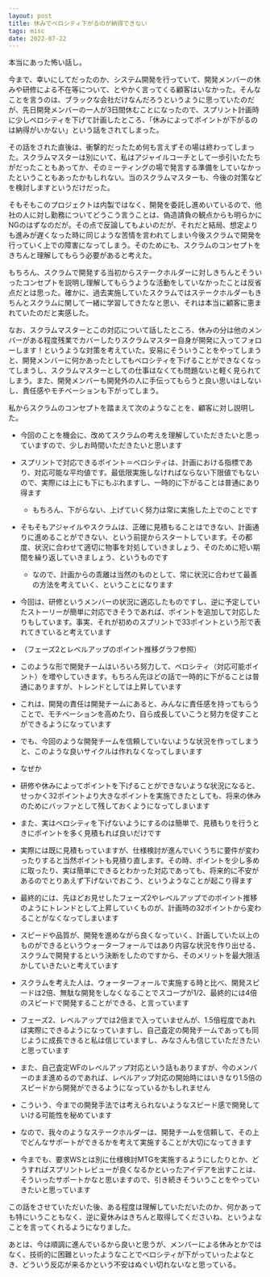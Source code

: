 ```yaml
---
layout: post
title: 休みでベロシティ下がるのが納得できない
tags: misc
date: 2022-07-22
---
```

本当にあった怖い話し。

今まで、幸いにしてだったのか、システム開発を行っていて、開発メンバーの休みや研修による不在等について、とやかく言ってくる顧客はいなかった。そんなことを言うのは、ブラックな会社だけなんだろうというように思っていたのだが、先日開発メンバーの一人が3日間休むことになったので、スプリント計画時に少しベロシティを下げて計画したところ、「休みによってポイントが下がるのは納得がいかない」という話をされてしまった。

その話をされた直後は、衝撃的だったため何も言えずその場は終わってしまった。スクラムマスターは別にいて、私はアジャイルコーチとして一歩引いたたちがだったこともあってか、そのミーティングの場で発言する準備をしていなかったということもあったかもしれない。当のスクラムマスターも、今後の対策などを検討しますというだけだった。

そもそもこのプロジェクトは内製ではなく、開発を委託し進めいているので、他社の人に対し勤務についてどうこう言うことは、偽造請負の観点からも明らかにNGのはずなのだが。その点で反論してもよいのだが、それだと結局、想定よりも進みが遅くなった時に同じような苦情を言われてしまい今後スクラムで開発を行っていく上での障害になってしまう。そのためにも、スクラムのコンセプトをきちんと理解してもらう必要があると考えた。

もちろん、スクラムで開発する当初からステークホルダーに対しきちんとそういったコンセプトを説明し理解してもらうような活動をしていなかったことは反省点だとは思った。確かに、過去実施していたスクラムではステークホルダーもきちんとスクラムに関して一緒に学習してきたなと思い、それは本当に顧客に恵まれていたのだと実感した。

なお、スクラムマスターとこの対応について話したところ、休みの分は他のメンバーがある程度残業でカバーしたりスクラムマスター自身が開発に入ってフォローします！というような対策を考えていた。安易にそういうことをやってしまうと、開発メンバーに何かあったとしてもベロシティを下げることができなくなってしまうし、スクラムマスターとしての仕事はなくても問題ないと軽く見られてしまう。また、開発メンバーも開発外の人に手伝ってもらうと良い思いはしないし、責任感やモチベーションも下がってしまう。

私からスクラムのコンセプトを踏まえて次のようなことを、顧客に対し説明した。

- 今回のことを機会に、改めてスクラムの考えを理解していただきたいと思っていますので、少しお時間いただきたいと思います

- スプリントで対応できるポイント＝ベロシティは、計画における指標であり、対応可能な平均値です。最低限実施しなければならない下限値でもないので、実際には上にも下にもぶれますし、一時的に下がることは普通にあり得ます
	- もちろん、下がらない、上げていく努力は常に実施した上でのことです
- そもそもアジャイルやスクラムは、正確に見積もることはできない、計画通りに進めることができない、という前提からスタートしています。その都度、状況に合わせて適切に物事を対処していきましょう、そのために短い期間を繰り返していきましょう、というものです
	- なので、計画からの乖離は当然のものとして、常に状況に合わせて最善の方法を考えていく、ということになります

- 今回は、研修というメンバーの状況に適応したものですし、逆に予定していたストーリーが簡単に対応できそうであれば、ポイントを追加して対応したりもしています。事実、それが初めのスプリントで33ポイントという形で表れてきていると考えています
- （フェーズ2とレベルアップのポイント推移グラフ参照）
- このような形で開発チームはいろいろ努力して、ベロシティ（対応可能ポイント）を増やしていきます。もちろん先ほどの話で一時的に下がることは普通にありますが、トレンドとしては上昇しています
- これは、開発の責任は開発チームにあると、みんなに責任感を持ってもらうことで、モチベーションを高めたり、自ら成長していこうと努力を促すことができるようになっています

- でも、今回のような開発チームを信頼していないような状況を作ってしまうと、このような良いサイクルは作れなくなってしまいます
- なぜか
- 研修や休みによってポイントを下げることができないような状況になると、せっかく32ポイントより大きなポイントを実施できたとしても、将来の休みのためにバッファとして残しておくようになってしまいます
- また、実はベロシティを下げないようにするのは簡単で、見積もりを行うときにポイントを多く見積もれば良いだけです
- 実際には既に見積もっていますが、仕様検討が進んでいくうちに要件が変わったりすると当然ポイントも見積り直します。その時、ポイントを少し多めに取ったり、実は簡単にできるとわかった対応であっても、将来的に不安があるのでとりあえず下げないでおこう、というようなことが起こり得ます
- 最終的には、先ほどお見せしたフェーズ2やレベルアップでのポイント推移のようにトレンドとして上昇していくものが、計画時の32ポイントから変わることがなくなってしまいます
- スピードや品質が、開発を進めながら良くなっていく、計画していた以上のものができるというウォーターフォールではあり内容な状況を作り出せる、スクラムで開発するという決断をしたのですから、そのメリットを最大限活かしていきたいと考えています
- スクラムを考えた人は、ウォーターフォールで実施する時と比べ、開発スピードは2倍、無駄な開発をしなくなることでスコープが1/2、最終的には4倍のスピードで開発することができる、と言っています
- フェーズ2、レベルアップでは2倍まで入っていませんが、1.5倍程度であれば実際にできるようになっていますし、自己査定の開発チームであっても同じように成長できると私は信じていますし、みなさんも信じていただきたいと思っています
- また、自己査定WFのレベルアップ対応という話もありますが、今のメンバーのまま進めるのであれば、レベルアップ対応の開始時にはいきなり1.5倍のスピードから開発ができるようになっているかもしれません
- こういう、今までの開発手法では考えられないようなスピード感で開発していける可能性を秘めています

- なので、我々のようなステークホルダーは、開発チームを信頼して、その上でどんなサポートができるかを考えて実施することが大切になってきます
- 今までも、要求WSとは別に仕様検討MTGを実施するようにしたりとか、どうすればスプリントレビューが良くなるかといったアイデアを出すことは、そういったサポートかなと思いますので、引き続きそういうことをやっていきたいと思っています


この話をさせていただいた後、ある程度は理解していただいたのか、何かあっても特にいうこともなく、逆に夏休みはきちんと取得してくださいね、というよなことを言ってくれるようになりました。

あとは、今は順調に進んでいるから良いと思うが、メンバーによる休みとかではなく、技術的に困難といったようなことでベロシティが下がっていったよなとき、どういう反応が来るかという不安はぬぐい切れないなと思っている。